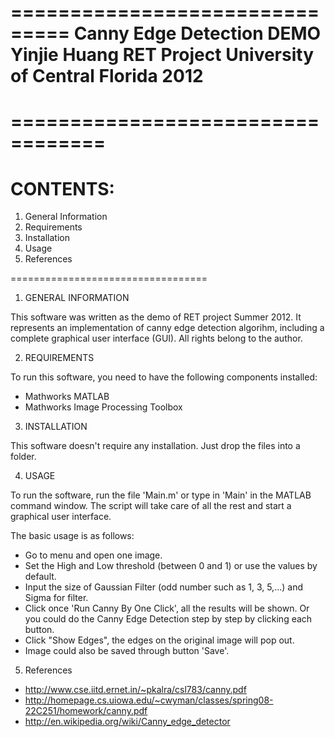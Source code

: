 ===============================
 Canny Edge Detection DEMO
 Yinjie Huang
 RET Project
 University of Central Florida
 2012
===============================



==================================
=========
CONTENTS:
=========

1. General Information
2. Requirements
3. Installation
4. Usage
5. References

==================================

1. GENERAL INFORMATION

This software was written as the demo of RET project Summer 2012. It represents an implementation of
canny edge detection algorihm, including a complete graphical user interface (GUI). All rights belong to the author.



2. REQUIREMENTS

To run this software, you need to have the following components installed:
- Mathworks MATLAB
- Mathworks Image Processing Toolbox



3. INSTALLATION

This software doesn't require any installation. Just drop the files into a folder.



4. USAGE

To run the software, run the file 'Main.m' or type in 'Main' in the MATLAB command window. The script will take care of 
all the rest and start a graphical user interface. 

The basic usage is as follows:
- Go to menu and open one image.
- Set the High and Low threshold (between 0 and 1) or use the values by default.
- Input the size of Gaussian Filter (odd number such as 1, 3, 5,...) and Sigma for filter.
- Click once 'Run Canny By One Click', all the results will be shown. Or you could do the Canny Edge Detection step by 
step by clicking each button.
- Click "Show Edges", the edges on the original image will pop out.
- Image could also be saved through button 'Save'.



5. References

- http://www.cse.iitd.ernet.in/~pkalra/csl783/canny.pdf
- http://homepage.cs.uiowa.edu/~cwyman/classes/spring08-22C251/homework/canny.pdf
- http://en.wikipedia.org/wiki/Canny_edge_detector
